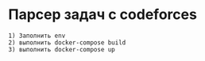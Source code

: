 # Парсер задач с codeforces
    1) Заполнить env
    2) выполнить docker-compose build
    3) выполнить docker-compose up
